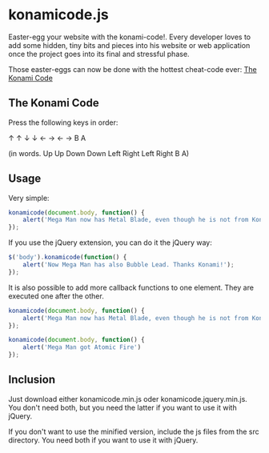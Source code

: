konamicode.js
=============

Easter-egg your website with the konami-code!. Every developer loves to add 
some hidden, tiny bits and pieces into his website or web application once the project
goes into its final and stressful phase.

Those easter-eggs can now be done with the hottest cheat-code ever: [The Konami Code](http://en.wikipedia.org/wiki/Konami_Code)

## The Konami Code

Press the following keys in order:

↑ ↑ ↓ ↓ ← → ← → B A

(in words. Up Up Down Down Left Right Left Right B A)

## Usage

Very simple:

```javascript
konamicode(document.body, function() {
	alert('Mega Man now has Metal Blade, even though he is not from Konami!')
});
```

If you use the jQuery extension, you can do it the jQuery way:

```javascript
$('body').konamicode(function() {
	alert('Now Mega Man has also Bubble Lead. Thanks Konami!');
});
```

It is also possible to add more callback functions to one element. They are executed one
after the other.

```javascript
konamicode(document.body, function() {
	alert('Mega Man now has Metal Blade, even though he is not from Konami!')
});

konamicode(document.body, function() {
	alert('Mega Man got Atomic Fire')
});
```

## Inclusion

Just download either konamicode.min.js oder konamicode.jquery.min.js. You don't need both, but you need the
latter if you want to use it with jQuery. 

If you don't want to use the minified version, include the js files from the src directory. You need both if
you want to use it with jQuery.